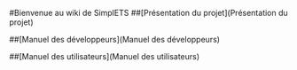 #Bienvenue au wiki de SimplETS
##[Présentation du projet](Présentation du projet)

##[Manuel des développeurs](Manuel des développeurs)

##[Manuel des utilisateurs](Manuel des utilisateurs)

